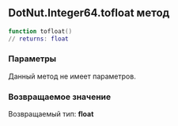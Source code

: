 ## DotNut.Integer64.tofloat метод


```lua
function tofloat()
// returns: float
```


### Параметры

Данный метод не имеет параметров.

### Возвращаемое значение

Возвращаемый тип: **float**

